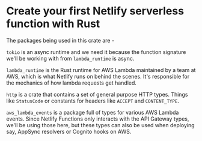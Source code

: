 # Create your first Netlify serverless function with Rust

The packages being used in this crate are -

`tokio` is an async runtime and we need it because the function signature we'll be working with from `lambda_runtime` is async.

`lambda_runtime` is the Rust runtime for AWS Lambda maintained by a team at AWS, which is what Netlify runs on behind the scenes. It's responsible for the mechanics of how lambda requests get handled.

`http` is a crate that contains a set of general purpose HTTP types. Things like `StatusCode` or constants for headers like `ACCEPT` and `CONTENT_TYPE`.

`aws_lambda_events` is a package full of types for various AWS Lambda events. Since Netlify Functions only interacts with the API Gateway types, we'll be using those here, but these types can also be used when deploying say, AppSync resolvers or Cognito hooks on AWS.
